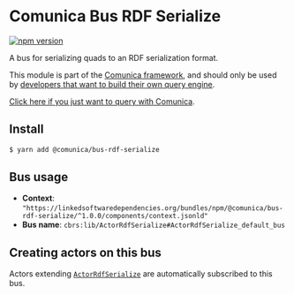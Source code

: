 # Comunica Bus RDF Serialize

[![npm version](https://badge.fury.io/js/%40comunica%2Fbus-rdf-serialize.svg)](https://www.npmjs.com/package/@comunica/bus-rdf-serialize)

A bus for serializing quads to an RDF serialization format.

This module is part of the [Comunica framework](https://github.com/comunica/comunica),
and should only be used by [developers that want to build their own query engine](https://comunica.dev/docs/modify/).

[Click here if you just want to query with Comunica](https://comunica.dev/docs/query/).

## Install

```bash
$ yarn add @comunica/bus-rdf-serialize
```

## Bus usage

* **Context**: `"https://linkedsoftwaredependencies.org/bundles/npm/@comunica/bus-rdf-serialize/^1.0.0/components/context.jsonld"`
* **Bus name**: `cbrs:lib/ActorRdfSerialize#ActorRdfSerialize_default_bus`

## Creating actors on this bus

Actors extending [`ActorRdfSerialize`](https://comunica.github.io/comunica/classes/bus_rdf_serialize.actorrdfserialize.html) are automatically subscribed to this bus.

